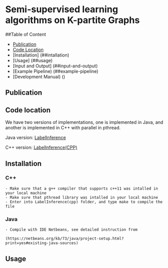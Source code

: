 # Semi-supervised learning algorithms on K-partite Graphs

##Table of Content
- [Publication](##publication)
- [Code Location](##code-location)
- [Installation] (##intallation)
- [Usage] (##usage)
- [Input and Output] (##input-and-output)
- [Example Pipeline) (##example-pipeline)
- [Development Manual) ()


## Publication
  
## Code location
We have two versions of implementations, one is implemented in Java, and another is implemented in C++ with parallel in pthread.

Java version:  [LabelInference](https://github.com/linhongseba/CrossLPTripartite/tree/master/LabelInference)

C++ version:   [LabelInference(CPP)](https://github.com/linhongseba/CrossLPTripartite/tree/master/LabelInference%28cpp%29)

## Installation
### C++
    - Make sure that a g++ compiler that supports c++11 was intalled in your local machine
    - Make sure that pthread library was intalled in your local machine
    - Enter into LabelInference(cpp) folder, and type make to compile the file
    
### Java
    - Compile with IDE Netbeans, see detailed instruction from
    
    (https://netbeans.org/kb/73/java/project-setup.html?print=yes#existing-java-sources)



## Usage


